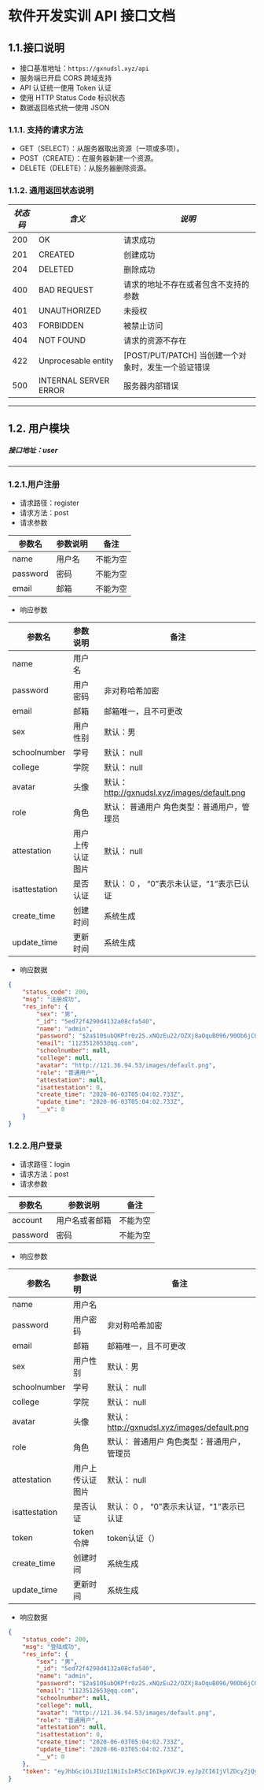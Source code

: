 # 软件开发实训 API 接口文档

## 1.1.接口说明

- 接口基准地址：`https://gxnudsl.xyz/api`
- 服务端已开启 CORS 跨域支持
- API 认证统一使用 Token 认证
- 使用 HTTP Status Code 标识状态
- 数据返回格式统一使用 JSON

### 1.1.1. 支持的请求方法

- GET（SELECT）：从服务器取出资源（一项或多项）。
- POST（CREATE）：在服务器新建一个资源。
- DELETE（DELETE）：从服务器删除资源。

### 1.1.2. 通用返回状态说明

| *状态码* | *含义*                | *说明*                                              |
| -------- | --------------------- | --------------------------------------------------- |
| 200      | OK                    | 请求成功                                            |
| 201      | CREATED               | 创建成功                                            |
| 204      | DELETED               | 删除成功                                            |
| 400      | BAD REQUEST           | 请求的地址不存在或者包含不支持的参数                |
| 401      | UNAUTHORIZED          | 未授权                                              |
| 403      | FORBIDDEN             | 被禁止访问                                          |
| 404      | NOT FOUND             | 请求的资源不存在                                    |
| 422      | Unprocesable entity   | [POST/PUT/PATCH] 当创建一个对象时，发生一个验证错误 |
| 500      | INTERNAL SERVER ERROR | 服务器内部错误                                            |                                               |

------

## 1.2. 用户模块

##### 	接口地址：user

------

### 1.2.1.用户注册

- 请求路径：register
- 请求方法：post
- 请求参数

| 参数名   | 参数说明 | 备注     |
| -------- | -------- | -------- |
| name     | 用户名   | 不能为空 |
| password | 密码     | 不能为空 |
| email    | 邮箱     | 不能为空 |
- 响应参数

| 参数名        | 参数说明         | 备注                                              |
| ------------- | :--------------- | ------------------------------------------------- |
| name          | 用户名           |                                                   |
| password      | 用户密码         | 非对称哈希加密                                    |
| email         | 邮箱             | 邮箱唯一，且不可更改                              |
| sex           | 用户性别         | 默认：男                                          |
| schoolnumber  | 学号             | 默认： null                                       |
| college       | 学院             | 默认： null                                       |
| avatar        | 头像             | 默认：http://gxnudsl.xyz/images/default.png       |
| role          | 角色             | 默认： 普通用户        角色类型：普通用户，管理员 |
| attestation   | 用户上传认证图片 | 默认： null                                       |
| isattestation | 是否认证         | 默认： 0 ，  “0”表示未认证，“1”表示已认证         |
| create_time   | 创建时间         | 系统生成                                          |
| update_time   | 更新时间         | 系统生成                                          |

- 响应数据

```json
{
    "status_code": 200,
    "msg": "注册成功",
    "res_info": {
        "sex": "男",
        "_id": "5ed72f4290d4132a08cfa540",
        "name": "admin",
        "password": "$2a$10$ubQKPfr0z2S.xNQzEu22/OZXj8aOquB096/90Ob6jCOKrz0gpAysq",
        "email": "1123512653@qq.com",
        "schoolnumber": null,
        "college": null,
        "avatar": "http://121.36.94.53/images/default.png",
        "role": "普通用户",
        "attestation": null,
        "isattestation": 0,
        "create_time": "2020-06-03T05:04:02.733Z",
        "update_time": "2020-06-03T05:04:02.733Z",
        "__v": 0
    }
}
```

### 1.2.2.用户登录

- 请求路径：login
- 请求方法：post
- 请求参数

| 参数名   | 参数说明       | 备注     |
| -------- | -------------- | -------- |
| account  | 用户名或者邮箱 | 不能为空 |
| password | 密码           | 不能为空 |
- 响应参数

| 参数名        | 参数说明         | 备注                                              |
| ------------- | :--------------- | ------------------------------------------------- |
| name          | 用户名           |                                                   |
| password      | 用户密码         | 非对称哈希加密                                    |
| email         | 邮箱             | 邮箱唯一，且不可更改                              |
| sex           | 用户性别         | 默认：男                                          |
| schoolnumber  | 学号             | 默认： null                                       |
| college       | 学院             | 默认： null                                       |
| avatar        | 头像             | 默认：http://gxnudsl.xyz/images/default.png       |
| role          | 角色             | 默认： 普通用户        角色类型：普通用户，管理员 |
| attestation   | 用户上传认证图片 | 默认： null                                       |
| isattestation | 是否认证         | 默认： 0 ，  “0”表示未认证，“1”表示已认证         |
| token         | token令牌        | token认证（）                                     |
| create_time   | 创建时间         | 系统生成                                          |
| update_time   | 更新时间         | 系统生成                                          |

- 响应数据

```json
{
    "status_code": 200,
    "msg": "登陆成功",
    "res_info": {
        "sex": "男",
        "_id": "5ed72f4290d4132a08cfa540",
        "name": "admin",
        "password": "$2a$10$ubQKPfr0z2S.xNQzEu22/OZXj8aOquB096/90Ob6jCOKrz0gpAysq",
        "email": "1123512653@qq.com",
        "schoolnumber": null,
        "college": null,
        "avatar": "http://121.36.94.53/images/default.png",
        "role": "普通用户",
        "attestation": null,
        "isattestation": 0,
        "create_time": "2020-06-03T05:04:02.733Z",
        "update_time": "2020-06-03T05:04:02.733Z",
        "__v": 0
    },
    "token": "eyJhbGciOiJIUzI1NiIsInR5cCI6IkpXVCJ9.eyJpZCI6IjVlZDcyZjQyOTBkNDEzMmEwOGNmYTU0MCIsInRpbWUiOiIyMDIwLTA2LTAzVDA1OjI1OjE0Ljc1M1oiLCJpYXQiOjE1OTExNjE5MTQsImV4cCI6MTYwMTUyOTkxNH0.029hiv13_j7Zwm3xHOs6ztVTgcyLWWN6KEdeRJm-u3E"
}
```